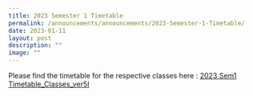 ```yaml
---
title: 2023 Semester 1 Timetable
permalink: /announcements/announcements/2023-Semester-1-Timetable/
date: 2023-01-11
layout: post
description: ""
image: ""
---
```

Please find the timetable for the respective classes here : [2023 Sem1 Timetable\_Classes\_ver5I](https://evergreensec.moe.edu.sg/wp-content/uploads/2023/01/2023-Sem1-Timetable_Classes_ver5I.pdf)